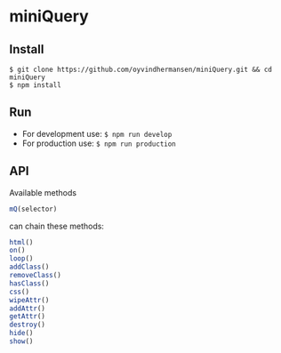 # miniQuery

## Install
```
$ git clone https://github.com/oyvindhermansen/miniQuery.git && cd miniQuery
$ npm install
```

## Run
* For development use: `$ npm run develop`
* For production use: `$ npm run production`

## API

Available methods
```javascript
mQ(selector)
```
can chain these methods:

```javascript
html()
on()
loop()
addClass()
removeClass()
hasClass()
css()
wipeAttr()
addAttr()
getAttr()
destroy()
hide()
show()
```
